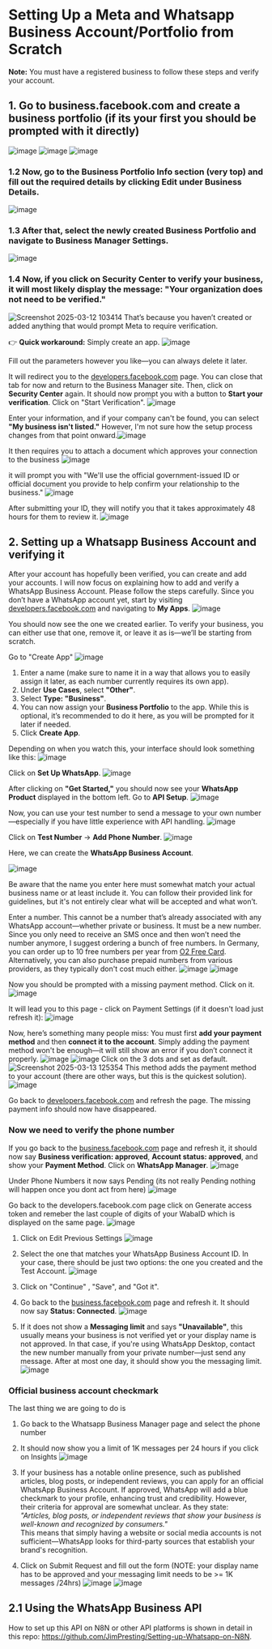 # Setting Up a Meta and Whatsapp Business Account/Portfolio from Scratch  
**Note:** You must have a registered business to follow these steps and verify your account.


## 1. **Go to business.facebook.com and create a business portfolio (if its your first you should be prompted with it directly)**
![image](https://github.com/user-attachments/assets/c66ac791-7262-4d45-8322-5cf7bcd06f62)
![image](https://github.com/user-attachments/assets/0ecd23a2-46f5-4240-b931-879fdffd9cc8)
![image](https://github.com/user-attachments/assets/229cc624-57ea-4e12-ac1d-358fd7fc690c)

### 1.2 **Now, go to the **Business Portfolio Info** section (very top) and fill out the required details by clicking **Edit** under **Business Details**.**
![image](https://github.com/user-attachments/assets/67b1ea24-8618-4bde-8fa0-5fde70bb1ef4)


### 1.3 **After that, select the newly created **Business Portfolio** and navigate to **Business Manager Settings**.**
![image](https://github.com/user-attachments/assets/50fb48a1-bcfa-43fc-bb05-823dda45a64c)

### 1.4 **Now, if you click on **Security Center** to verify your business, it will most likely display the message: **"Your organization does not need to be verified."****
![Screenshot 2025-03-12 103414](https://github.com/user-attachments/assets/60d651bf-644a-4e3c-8a05-6ac984a56860)
That’s because you haven’t created or added anything that would prompt Meta to require verification.  

👉 **Quick workaround:** Simply create an app.
![image](https://github.com/user-attachments/assets/38e1db2f-7035-444b-b8ba-923dd429e243)

Fill out the parameters however you like—you can always delete it later.

It will redirect you to the [developers.facebook.com](https://developers.facebook.com) page. You can close that tab for now and return to the Business Manager site. Then, click on **Security Center** again. It should now prompt you with a button to **Start your verification**. Click on "Start Verification".
![image](https://github.com/user-attachments/assets/cafe1814-ad2b-442c-bb57-e3717396b88f)


Enter your information, and if your company can't be found, you can select **"My business isn't listed."** However, I'm not sure how the setup process changes from that point onward.![image](https://github.com/user-attachments/assets/05f984c8-6c7b-4ccd-900a-bc2cbbd04115)

It then requires you to attach a document which approves your connection to the business
![image](https://github.com/user-attachments/assets/5363c95f-90a8-43e7-be2e-5e8b5fbf58e9)

it will prompt you with "We'll use the official government-issued ID or official document you provide to help confirm your relationship to the business."
![image](https://github.com/user-attachments/assets/5c1f32a9-23a4-4b3d-9f14-16085e419e03)

After submitting your ID, they will notify you that it takes approximately 48 hours for them to review it.
![image](https://github.com/user-attachments/assets/2c03c8f7-6da2-4742-90be-cd841f47685e)

## 2. **Setting up a Whatsapp Business Account and verifying it**
After your account has hopefully been verified, you can create and add your accounts. I will now focus on explaining how to add and verify a WhatsApp Business Account. Please follow the steps carefully.
Since you don’t have a WhatsApp account yet, start by visiting [developers.facebook.com](https://developers.facebook.com/) and navigating to **My Apps**.
![image](https://github.com/user-attachments/assets/995aa402-1d01-4b0b-90e7-fe6324e70e6c)

You should now see the one we created earlier. To verify your business, you can either use that one, remove it, or leave it as is—we’ll be starting from scratch.

Go to "Create App" 
![image](https://github.com/user-attachments/assets/f471d0b6-dfa6-466d-a3da-b98731ebb05b)

1. Enter a name (make sure to name it in a way that allows you to easily assign it later, as each number currently requires its own app).  
2. Under **Use Cases**, select **"Other"**.  
3. Select **Type: "Business"**.  
4. You can now assign your **Business Portfolio** to the app. While this is optional, it’s recommended to do it here, as you will be prompted for it later if needed.  
5. Click **Create App**.


Depending on when you watch this, your interface should look something like this:
![image](https://github.com/user-attachments/assets/d7f4feda-ec58-46c0-994f-c6199a8018c6)

Click on **Set Up WhatsApp**.
![image](https://github.com/user-attachments/assets/e0cef1bf-3ad8-4846-b784-52700810b3ed)

After clicking on **"Get Started,"** you should now see your **WhatsApp Product** displayed in the bottom left. Go to **API Setup**.
![image](https://github.com/user-attachments/assets/3e7b7c97-673f-49f9-86a6-b174529cb3be)


Now, you can use your test number to send a message to your own number—especially if you have little experience with API handling.
![image](https://github.com/user-attachments/assets/316d2724-65b6-4bf2-a127-e483961db40d)

Click on **Test Number** → **Add Phone Number**.
![image](https://github.com/user-attachments/assets/ad4cf011-7cfd-4e5c-9554-8197d37a86ba)

Here, we can create the **WhatsApp Business Account**.

![image](https://github.com/user-attachments/assets/19036dae-866d-4625-ab95-1d3d7c5b51ee)

Be aware that the name you enter here must somewhat match your actual business name or at least include it. You can follow their provided link for guidelines, but it's not entirely clear what will be accepted and what won’t.

Enter a number. This cannot be a number that’s already associated with any WhatsApp account—whether private or business. It must be a new number.  
Since you only need to receive an SMS once and then won’t need the number anymore, I suggest ordering a bunch of free numbers. In Germany, you can order up to 10 free numbers per year from [O2 Free Card](https://www.o2-freikarte.de/). Alternatively, you can also purchase prepaid numbers from various providers, as they typically don't cost much either.
![image](https://github.com/user-attachments/assets/90951ca9-bdf5-4ebf-ad52-d2811be5f04a)
![image](https://github.com/user-attachments/assets/846caa91-8779-48e0-99f2-e52433302c3d)

Now you should be prompted with a missing payment method. Click on it. 
![image](https://github.com/user-attachments/assets/6c476cff-dffd-48f4-9384-e14b89f1351e)

It will lead you to this page - click on Payment Settings (if it doesn't load just refresh it): 
![image](https://github.com/user-attachments/assets/b3a577c0-48f1-417d-936d-3d9bd7131f2d)

Now, here’s something many people miss: You must first **add your payment method** and then **connect it to the account**. Simply adding the payment method won't be enough—it will still show an error if you don’t connect it properly.
![image](https://github.com/user-attachments/assets/369438eb-caca-4281-b49f-4c1e44d93eb7)
![image](https://github.com/user-attachments/assets/07e9bf17-04fc-4cf4-8087-690538433253)
Click on the 3 dots and set as default.
![Screenshot 2025-03-13 125354](https://github.com/user-attachments/assets/434070cb-21a1-443e-967c-11f961824afb)
This method adds the payment method to your account (there are other ways, but this is the quickest solution).
![image](https://github.com/user-attachments/assets/b4cda34c-98ae-4843-a697-33a91bcd5357)


Go back to [developers.facebook.com](https://developers.facebook.com) and refresh the page. The missing payment info should now have disappeared.

### Now we need to verify the phone number  
If you go back to the [business.facebook.com](https://business.facebook.com) page and refresh it, it should now say **Business verification: approved**, **Account status: approved**, and show your **Payment Method**. Click on **WhatsApp Manager**.
![image](https://github.com/user-attachments/assets/56bf7202-069d-466c-b7aa-14e2964a2b28)


Under Phone Numbers it now says Pending (its not really Pending nothing will happen once you dont act from here)
![image](https://github.com/user-attachments/assets/96986918-d9f0-4922-946c-69f2496b0694)

Go back to the developers.facebook.com page click on Generate access token and remeber the last couple of digits of your WabaID which is displayed on the same page.
![image](https://github.com/user-attachments/assets/6e9bf94e-cbb4-46f2-b557-c6fbfb43d483)
1. Click on Edit Previous Settings
![image](https://github.com/user-attachments/assets/adc1aedb-237a-4438-bd39-a9c45f637f4b)
2. Select the one that matches your WhatsApp Business Account ID. In your case, there should be just two options: the one you created and the Test Account.
![image](https://github.com/user-attachments/assets/946155e7-0551-42d6-a38c-c3009cc0d901)


3. Click on "Continue" , "Save", and "Got it".

4. Go back to the [business.facebook.com](https://business.facebook.com) page and refresh it. It should now say **Status: Connected**.
![image](https://github.com/user-attachments/assets/a1b549fa-7f38-4e22-ab7c-c0055c69fc55)

5. If it does not show a **Messaging limit** and says **"Unavailable"**, this usually means your business is not verified yet or your display name is not approved. In that case, if you're using WhatsApp Desktop, contact the new number manually from your private number—just send any message. After at most one day, it should show you the messaging limit.
![image](https://github.com/user-attachments/assets/627f36f7-a63f-4185-b38c-65e05ebc409e)


### Official business account checkmark

The last thing we are going to do is 

1. Go back to the Whatsapp Business Manager page and select the phone number
2. It should now show you a limit of 1K messages per 24 hours if you click on Insights
![image](https://github.com/user-attachments/assets/2360bb03-c566-4e97-b89d-a0fd49e1353b)
3. If your business has a notable online presence, such as published articles, blog posts, or independent reviews, you can apply for an official WhatsApp Business Account. If approved, WhatsApp will add a blue checkmark to your profile, enhancing trust and credibility. However, their criteria for approval are somewhat unclear. As they state:  
*"Articles, blog posts, or independent reviews that show your business is well-known and recognized by consumers."*  
This means that simply having a website or social media accounts is not sufficient—WhatsApp looks for third-party sources that establish your brand's recognition.

4. Click on Submit Request and fill out the form (NOTE: your display name has to be approved and your messaging limit needs to be >= 1K messages /24hrs)
![image](https://github.com/user-attachments/assets/a84971f3-3e65-4a1b-9d1b-d04878f55eb7)
![image](https://github.com/user-attachments/assets/feede424-0a06-4fff-891e-4ed22fd7a516)





## **2.1 Using the WhatsApp Business API**
How to set up this API on N8N or other API platforms is shown in detail in this repo: https://github.com/JimPresting/Setting-up-Whatsapp-on-N8N.



